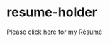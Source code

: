 # resume-holder

Please click [here](https://drive.google.com/file/d/1P3iJq2C8RBIP_AzgzeKAqvDPYCbyqD6T/view?usp=sharing) for my [Résumé](https://drive.google.com/file/d/1P3iJq2C8RBIP_AzgzeKAqvDPYCbyqD6T/view?usp=sharing)
